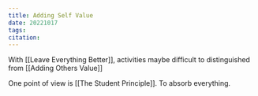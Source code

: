 ```yaml
---
title: Adding Self Value
date: 20221017
tags: 
citation: 
---
```


With [[Leave Everything Better]], activities maybe difficult to distinguished from [[Adding Others Value]]

One point of view is [[The Student Principle]]. To absorb everything. 

